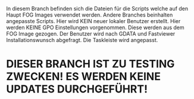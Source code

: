 In diesem Branch befinden sich die Dateien für die Scripts welche auf den Haupt FOG Images verwendet werden. Andere Branches beinhalten angepasste Scripts.
Hier wird KEIN neuer lokaler Benutzer erstellt.
Hier werden KEINE GPO Einstellungen vorgenommen. Diese werden aus dem FOG Image gezogen.
Der Benutzer wird nach GDATA und Fastviewer Installationswunsch abgefragt.
Die Taskleiste wird angepasst. 


# DIESER BRANCH IST ZU TESTING ZWECKEN! ES WERDEN KEINE UPDATES DURCHGEFÜHRT!
